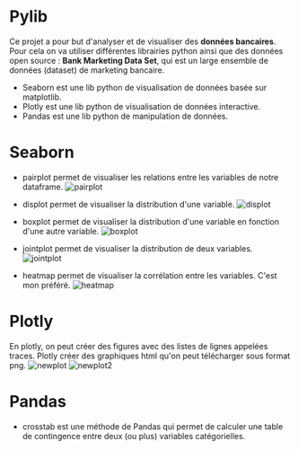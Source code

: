 # Pylib

Ce projet a pour but d'analyser et de visualiser des **données bancaires**.
Pour cela on va utiliser différentes librairies python ainsi que des données open source : **Bank Marketing Data Set**, qui est un large ensemble de données (dataset) de marketing bancaire.

- Seaborn est une lib python de visualisation de données basée sur matplotlib.
- Plotly est une lib python de visualisation de données interactive.
- Pandas est une lib python de manipulation de données.

# Seaborn
- pairplot permet de visualiser les relations entre les variables de notre dataframe.
![pairplot](images/pairplot.png)

- displot permet de visualiser la distribution d'une variable.
![displot](images/displot.png)

- boxplot permet de visualiser la distribution d'une variable en fonction d'une autre variable.
![boxplot](images/boxplot.png)

- jointplot permet de visualiser la distribution de deux variables.
![jointplot](images/jointplot.png)

- heatmap permet de visualiser la corrélation entre les variables. C'est mon préféré.
![heatmap](images/heatmap.png)

# Plotly
En plotly, on peut créer des figures avec des listes de lignes appelées traces.
Plotly créer des graphiques html qu'on peut télécharger sous format png.
![newplot](images/newplot.png)
![newplot2](images/newplot2.png)

# Pandas
- crosstab est une méthode de Pandas qui permet de calculer une table de contingence entre deux (ou plus) variables catégorielles.